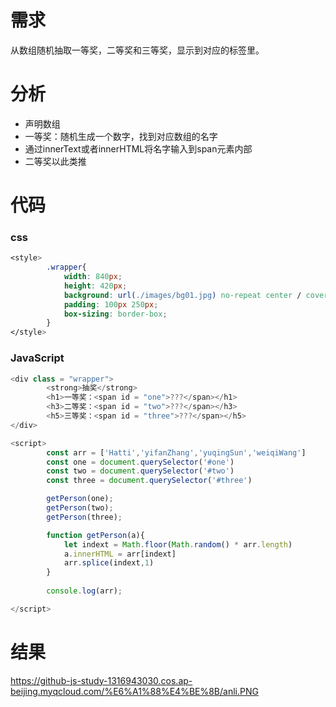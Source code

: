 # 需求

从数组随机抽取一等奖，二等奖和三等奖，显示到对应的标签里。

# 分析

- 声明数组
- 一等奖：随机生成一个数字，找到对应数组的名字
- 通过innerText或者innerHTML将名字输入到span元素内部
- 二等奖以此类推

# 代码

### css

~~~css
<style>
        .wrapper{
            width: 840px;
            height: 420px;
            background: url(./images/bg01.jpg) no-repeat center / cover;
            padding: 100px 250px;
            box-sizing: border-box;
        }
</style>
~~~

### JavaScript

~~~JavaScript
<div class = "wrapper">
        <strong>抽奖</strong>
        <h1>一等奖：<span id = "one">???</span></h1>
        <h3>二等奖：<span id = "two">???</span></h3>
        <h5>三等奖：<span id = "three">???</span></h5>
</div>

<script>
        const arr = ['Hatti','yifanZhang','yuqingSun','weiqiWang']
        const one = document.querySelector('#one')
        const two = document.querySelector('#two')
        const three = document.querySelector('#three')

        getPerson(one);
        getPerson(two);
        getPerson(three);

        function getPerson(a){
            let indext = Math.floor(Math.random() * arr.length)
            a.innerHTML = arr[indext]
            arr.splice(indext,1)
        }
        
        console.log(arr);

</script>
~~~

# 结果

https://github-js-study-1316943030.cos.ap-beijing.myqcloud.com/%E6%A1%88%E4%BE%8B/anli.PNG
